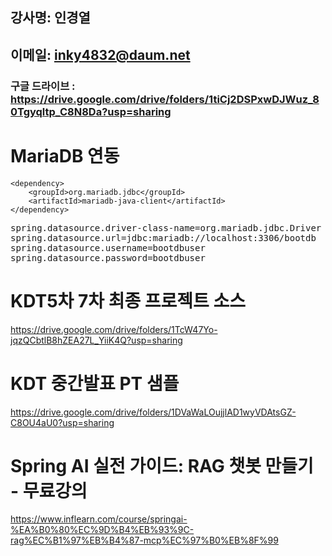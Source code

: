 ## 강사명:  인경열
## 이메일:  inky4832@daum.net
### 구글 드라이브 : https://drive.google.com/drive/folders/1tiCj2DSPxwDJWuz_80Tgyqltp_C8N8Da?usp=sharing


# MariaDB 연동
<!-- https://mvnrepository.com/artifact/org.mariadb.jdbc/mariadb-java-client -->
```
<dependency>
    <groupId>org.mariadb.jdbc</groupId>
    <artifactId>mariadb-java-client</artifactId>
</dependency>
```
<pre>
spring.datasource.driver-class-name=org.mariadb.jdbc.Driver
spring.datasource.url=jdbc:mariadb://localhost:3306/bootdb
spring.datasource.username=bootdbuser
spring.datasource.password=bootdbuser
</pre>


# KDT5차 7차 최종 프로젝트 소스
https://drive.google.com/drive/folders/1TcW47Yo-jqzQCbtlB8hZEA27L_YiiK4Q?usp=sharing

# KDT 중간발표 PT 샘플
https://drive.google.com/drive/folders/1DVaWaLOujjlAD1wyVDAtsGZ-C8OU4aU0?usp=sharing


# Spring AI 실전 가이드: RAG 챗봇 만들기 - 무료강의
https://www.inflearn.com/course/springai-%EA%B0%80%EC%9D%B4%EB%93%9C-rag%EC%B1%97%EB%B4%87-mcp%EC%97%B0%EB%8F%99

